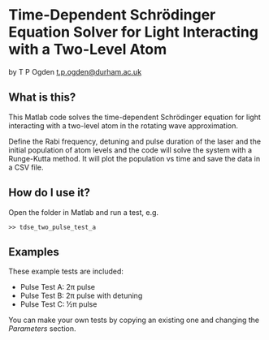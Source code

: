 ﻿# Time-Dependent Schrödinger Equation Solver for Light Interacting with a Two-Level Atom

by T P Ogden <t.p.ogden@durham.ac.uk>

## What is this?

This Matlab code solves the time-dependent Schrödinger equation for light interacting with a two-level atom in the rotating wave approximation.

Define the Rabi frequency, detuning and pulse duration of the laser and the initial population of atom levels and the code will solve the system with a Runge-Kutta method. It will plot the population vs time and save the data in a CSV file.

## How do I use it?

Open the folder in Matlab and run a test, e.g.

    >> tdse_two_pulse_test_a
	
## Examples

These example tests are included:

- Pulse Test A: 2π pulse
- Pulse Test B: 2π pulse with detuning
- Pulse Test C: ½π pulse

You can make your own tests by copying an existing one and changing the _Parameters_ section.